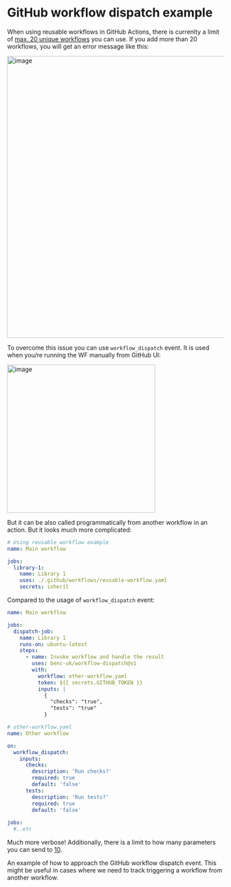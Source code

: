 # GitHub workflow dispatch example

When using reusable workflows in GitHub Actions, there is currenlty a limit of [max. 20 unique workflows](https://docs.github.com/en/actions/sharing-automations/reusing-workflows#limitations) you can use.
If you add more than 20 workflows, you will get an error message like this:

<img width="655" alt="image" src="https://github.com/user-attachments/assets/68620cb3-d07d-49a3-b2d8-9ec318e16310">

To overcome this issue you can use `workflow_dispatch` event. It is used when you/re running the WF manually from GitHub UI:

<img width="344" alt="image" src="https://github.com/user-attachments/assets/f7192c45-637a-4219-8823-d192e1988475">

But it can be also called programmatically from another workflow in an action. But it looks much more complicated:

```yaml
# Using reusable workflow example
name: Main workflow

jobs:
  library-1:
    name: Library 1
    uses: ./.github/workflows/reusable-workflow.yaml
    secrets: inherit
```

Compared to the usage of `workflow_dispatch` event:

```yaml
name: Main workflow

jobs:
  dispatch-job:
    name: Library 1
    runs-on: ubuntu-latest
    steps:
      - name: Invoke workflow and handle the result
        uses: benc-uk/workflow-dispatch@v1
        with:
          workflow: other-workflow.yaml
          token: ${{ secrets.GITHUB_TOKEN }}
          inputs: |
            {
              "checks": "true",
              "tests": "true"
            }

# other-workflow.yaml
name: Other workflow

on:
  workflow_dispatch:
    inputs:
      checks:
        description: 'Run checks?'
        required: true
        default: 'false'
      tests:
        description: 'Run tests?'
        required: true
        default: 'false'
        
jobs:
  #..etc
```

Much more verbose! Additionally, there is a limit to how many parameters you can send to [10](https://docs.github.com/en/actions/writing-workflows/choosing-when-your-workflow-runs/events-that-trigger-workflows#providing-inputs).




An example of how to approach the GitHub workflow dispatch event.
This might be useful in cases where we need to track triggering a workflow from another workflow.